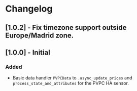 # Changelog

## [1.0.2] - Fix timezone support outside Europe/Madrid zone.

## [1.0.0] - Initial

### Added

- Basic data handler `PVPCData` to `.async_update_prices` and `process_state_and_attributes` for the PVPC HA sensor.
